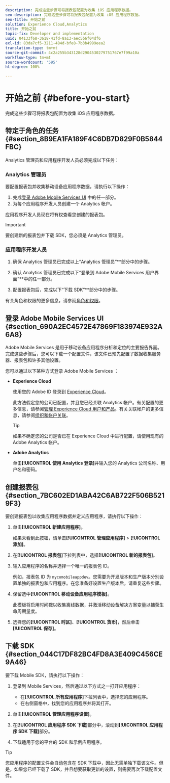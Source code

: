 ```yaml
---
description: 完成这些步骤可将报表包配置为收集 iOS 应用程序数据。
seo-description: 完成这些步骤可将报表包配置为收集 iOS 应用程序数据。
seo-title: 开始之前
solution: Experience Cloud,Analytics
title: 开始之前
topic-fix: Developer and implementation
uuid: 04133f68-3618-41fd-8a13-aec5b6f04df6
exl-id: 83da7cf5-3211-484d-bfe8-7b3b4999eea2
translation-type: tm+mt
source-git-commit: 4c2a255b343128d2904530279751767e7f99a10a
workflow-type: tm+mt
source-wordcount: '595'
ht-degree: 100%

---
```


# 开始之前 {#before-you-start}

完成这些步骤可将报表包配置为收集 iOS 应用程序数据。

## 特定于角色的任务 {#section_8B9EA1FA189F4C6DB7D829F0B5844FBC}

Analytics 管理员和应用程序开发人员必须完成以下任务：

### Analytics 管理员

要配置报表包并收集移动设备应用程序数据，请执行以下操作：

1. 完成[登录 Adobe Mobile Services UI](/help/ios/getting-started/getting-started.md) 中的任一部分。
1. 为每个应用程序开发人员创建一个 Analytics 帐户。

应用程序开发人员现在将有权查看您创建的报表包。

>[!IMPORTANT]
>
>要创建新的报表包并下载 SDK，您必须是 Analytics 管理员。

### 应用程序开发人员

1. 确保 Analytics 管理员已完成以上“Analytics 管理员”**&#x200B;部分中的步骤。

1. 确认 Analytics 管理员已完成以下“登录到 Adobe Mobile Services 用户界面”**&#x200B;中的任一部分。
1. 配置报表包后，完成以下“下载 SDK”**&#x200B;部分中的步骤。

有关角色和权限的更多信息，请参阅[角色和权限](/help/using/gs/c-mob-roles-and-permissions.md)。

## 登录 Adobe Mobile Services UI {#section_690A2EC4572E47869F183974E932A6A8}

Adobe Mobile Services 是用于移动设备应用程序分析和定位的主要报告界面。完成这些步骤后，您可以下载一个配置文件，该文件已预先配置了数据收集服务器、报表包和许多其他设置。

您可以通过以下某种方式登录 Adobe Mobile Services ：

* **Experience Cloud**

   使用您的 Adobe ID 登录到 [Experience Cloud](https://marketing.adobe.com)。

   此方法假定您的公司已配置，并且您已经关联 Analytics 帐户。有关配置的更多信息，请参阅[管理 Experience Cloud 用户和产品](https://docs.adobe.com/content/help/zh-Hans/core-services/interface/manage-users-and-products/admin-getting-started.html)。有关关联帐户的更多信息，请参阅[组织和帐户关联](https://docs.adobe.com/content/help/zh-Hans/core-services/interface/manage-users-and-products/organizations.html)。

   >[!TIP]
   >
   >如果不确定您的公司是否已在 Experience Cloud 中进行配置，请使用现有的 Adobe Analytics 帐户。

* **Adobe Analytics**

   单击&#x200B;**[!UICONTROL 使用 Analytics 登录]**&#x200B;并输入您的 Analytics 公司名称、用户名和密码。

## 创建报表包 {#section_7BC602ED1ABA42C6AB722F506B5219F3}

要创建报表包以收集应用程序数据并定义应用程序，请执行以下操作：

1. 单击&#x200B;**[!UICONTROL 新建应用程序]**。

   如果未看到此按钮，请单击&#x200B;**[!UICONTROL 管理应用程序]** > **[!UICONTROL 添加]**。

1. 在&#x200B;**[!UICONTROL 报表包]**&#x200B;下拉列表中，选择&#x200B;**[!UICONTROL 新的报表包]**。

1. 输入应用程序的名称并选择一个唯一的报表包 ID。

   例如，报表包 ID 为 `mycomobileappdev`。您需要为开发版本和生产版本分别设置单独的报表包和应用程序。在您准备好设置生产版本后，请重复这些步骤。
1. 保留选中&#x200B;**[!UICONTROL 移动设备应用程序模板]**。

   此模板将启用时间戳以收集离线数据，并激活移动设备解决方案变量以捕获生命周期量度。

1. 选择您的&#x200B;**[!UICONTROL 时区]**、**[!UICONTROL 货币]**，然后单击&#x200B;**[!UICONTROL 保存]**。

## 下载 SDK {#section_044C17DF82BC4FD8A3E409C456CE9A46}

要下载 Mobile SDK，请执行以下操作：

1. 登录到 Mobile Services，然后通过以下方式之一打开应用程序：

   * 在&#x200B;**[!UICONTROL 所有应用程序]**&#x200B;下拉列表中，选择您的应用程序。
   * 在右侧窗格中，找到您的应用程序并将其打开。

1. 单击&#x200B;**[!UICONTROL 管理应用程序设置]**。
1. 在&#x200B;**[!UICONTROL 应用程序 SDK 下载]**&#x200B;部分中，滚动到&#x200B;**[!UICONTROL 应用程序 SDK 下载]**&#x200B;部分。

1. 下载适用于您的平台的 SDK 和示例应用程序。

>[!TIP]
>
>您应用程序的配置文件会自动包含在 SDK 下载中，因此无需单独下载该文件。但是，如果您已经下载了 SDK，并且想要获取更新的设置，则需要再次下载配置文件。
